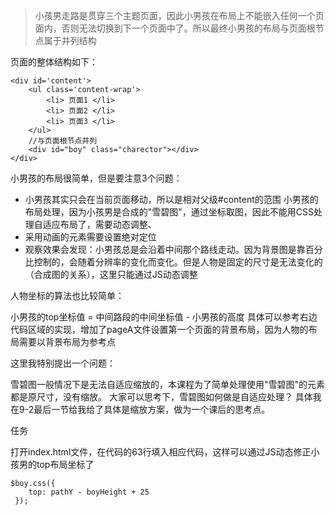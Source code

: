>小孩男走路是贯穿三个主题页面，因此小男孩在布局上不能嵌入任何一个页面内，否则无法切换到下一个页面中了。所以最终小男孩的布局与页面根节点属于并列结构

页面的整体结构如下：

    <div id='content'>
        <ul class='content-wrap'>
            <li> 页面1 </li>
            <li> 页面2 </li>
            <li> 页面3 </li>
        </ul>
        //与页面根节点并列
        <div id="boy" class="charector"></div>   
    </div>
小男孩的布局很简单，但是要注意3个问题：

* 小男孩其实只会在当前页面移动，所以是相对父级#content的范围
小男孩的布局处理，因为小孩男是合成的"雪碧图"，通过坐标取图，因此不能用CSS处理自适应布局了，需要动态调整、
* 采用动画的元素需要设置绝对定位
* 观察效果会发现：小男孩总是会沿着中间那个路线走动。因为背景图是靠百分比控制的，会随着分辨率的变化而变化。但是人物是固定的尺寸是无法变化的（合成图的关系），这里只能通过JS动态调整

人物坐标的算法也比较简单：

小男孩的top坐标值 = 中间路段的中间坐标值 - 小男孩的高度
具体可以参考右边代码区域的实现，增加了pageA文件设置第一个页面的背景布局，因为人物的布局需要以背景布局为参考点

这里我特别提出一个问题：

雪碧图一般情况下是无法自适应缩放的，本课程为了简单处理使用"雪碧图"的元素都是原尺寸，没有缩放。 大家可以思考下，雪碧图如何做是自适应处理？ 具体我在9-2最后一节给我给了具体是缩放方案，做为一个课后的思考点。

任务

打开index.html文件，在代码的63行填入相应代码，这样可以通过JS动态修正小孩男的top布局坐标了

    $boy.css({
        top: pathY - boyHeight + 25
     });